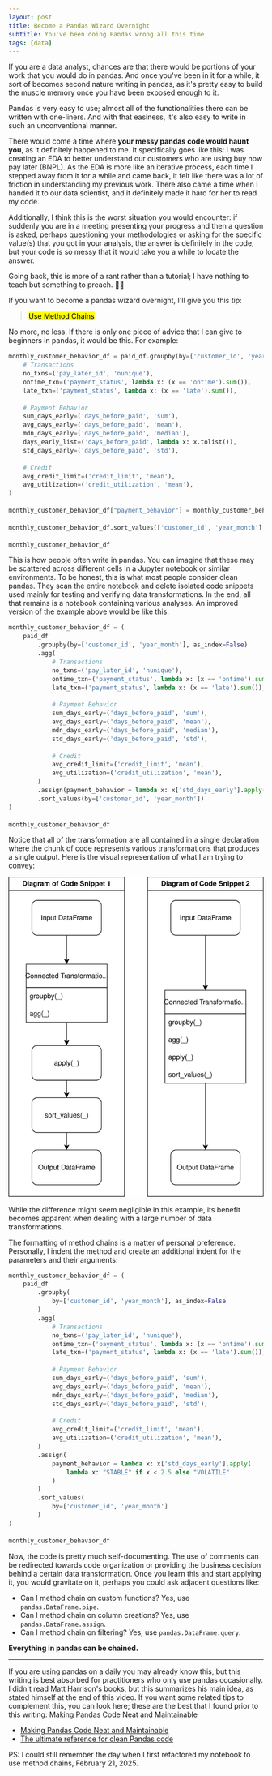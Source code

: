 ```yaml
---
layout: post
title: Become a Pandas Wizard Overnight
subtitle: You've been doing Pandas wrong all this time.
tags: [data]
---
```


If you are a data analyst, chances are that there would be portions of your work that you would do in pandas. And once you've been in it for a while, it sort of becomes second nature writing in pandas, as it's pretty easy to build the muscle memory once you have been exposed enough to it.

Pandas is very easy to use; almost all of the functionalities there can be written with one-liners. And with that easiness, it's also easy to write in such an unconventional manner.

There would come a time where **your messy pandas code would haunt you**, as it definitely happened to me. It specifically goes like this: I was creating an EDA to better understand our customers who are using buy now pay later (BNPL). As the EDA is more like an iterative process, each time I stepped away from it for a while and came back, it felt like there was a lot of friction in understanding my previous work. There also came a time when I handed it to our data scientist, and it definitely made it hard for her to read my code.

Additionally, I think this is the worst situation you would encounter: if suddenly you are in a meeting presenting your progress and then a question is asked, perhaps questioning your methodologies or asking for the specific value(s) that you got in your analysis, the answer is definitely in the code, but your code is so messy that it would take you a while to locate the answer.

Going back, this is more of a rant rather than a tutorial; I have nothing to teach but something to preach. 🫳🎤 

If you want to become a pandas wizard overnight, I'll give you this tip:

> <mark>Use Method Chains</mark>

No more, no less. If there is only one piece of advice that I can give to beginners in pandas, it would be this. For example:

```python
monthly_customer_behavior_df = paid_df.groupby(by=['customer_id', 'year_month'], as_index=False).agg(
    # Transactions
    no_txns=('pay_later_id', 'nunique'),
    ontime_txn=('payment_status', lambda x: (x == 'ontime').sum()),
    late_txn=('payment_status', lambda x: (x == 'late').sum()),

    # Payment Behavior
    sum_days_early=('days_before_paid', 'sum'),
    avg_days_early=('days_before_paid', 'mean'),
    mdn_days_early=('days_before_paid', 'median'),
    days_early_list=('days_before_paid', lambda x: x.tolist()),
    std_days_early=('days_before_paid', 'std'),

    # Credit
    avg_credit_limit=('credit_limit', 'mean'),
    avg_utilization=('credit_utilization', 'mean'),
)

monthly_customer_behavior_df["payment_behavior"] = monthly_customer_behavior_df["std_days_early"].apply(lambda x: "STABLE" if x < 2.5 else "VOLATILE")

monthly_customer_behavior_df.sort_values(['customer_id', 'year_month'], inplace=True)

monthly_customer_behavior_df
```

This is how people often write in pandas. You can imagine that these may be scattered across different cells in a Jupyter notebook or similar environments. To be honest, this is what most people consider clean pandas. They scan the entire notebook and delete isolated code snippets used mainly for testing and verifying data transformations. In the end, all that remains is a notebook containing various analyses. An improved version of the example above would be like this:

```python
monthly_customer_behavior_df = (
    paid_df
        .groupby(by=['customer_id', 'year_month'], as_index=False)
        .agg(
            # Transactions
            no_txns=('pay_later_id', 'nunique'),
            ontime_txn=('payment_status', lambda x: (x == 'ontime').sum()),
            late_txn=('payment_status', lambda x: (x == 'late').sum()),

            # Payment Behavior
            sum_days_early=('days_before_paid', 'sum'),
            avg_days_early=('days_before_paid', 'mean'),
            mdn_days_early=('days_before_paid', 'median'),
            std_days_early=('days_before_paid', 'std'),

            # Credit
            avg_credit_limit=('credit_limit', 'mean'),
            avg_utilization=('credit_utilization', 'mean'),
        )
        .assign(payment_behavior = lambda x: x['std_days_early'].apply(lambda x: "STABLE" if x < 2.5 else "VOLATILE"))
        .sort_values(by=['customer_id', 'year_month'])
)

monthly_customer_behavior_df
```

Notice that all of the transformation are all contained in a single declaration where the chunk of code represents various transformations that produces a single output. Here is the visual representation of what I am trying to convey:

<div align="center">
  <img src="/assets/images/from_posts/2025-07-06-become-a-pandas-wizard.svg" alt="">
</div>

While the difference might seem negligible in this example, its benefit becomes apparent when dealing with a large number of data transformations. 

The formatting of method chains is a matter of personal preference. Personally, I indent the method and create an additional indent for the parameters and their arguments:

```python
monthly_customer_behavior_df = (
    paid_df
        .groupby(
            by=['customer_id', 'year_month'], as_index=False
        )
        .agg(
            # Transactions
            no_txns=('pay_later_id', 'nunique'),
            ontime_txn=('payment_status', lambda x: (x == 'ontime').sum()),
            late_txn=('payment_status', lambda x: (x == 'late').sum()),

            # Payment Behavior
            sum_days_early=('days_before_paid', 'sum'),
            avg_days_early=('days_before_paid', 'mean'),
            mdn_days_early=('days_before_paid', 'median'),
            std_days_early=('days_before_paid', 'std'),

            # Credit
            avg_credit_limit=('credit_limit', 'mean'),
            avg_utilization=('credit_utilization', 'mean'),
        )
        .assign(
            payment_behavior = lambda x: x['std_days_early'].apply(
                lambda x: "STABLE" if x < 2.5 else "VOLATILE"
            )
        )
        .sort_values(
            by=['customer_id', 'year_month']
        )
)

monthly_customer_behavior_df
```

Now, the code is pretty much self-documenting. The use of comments can be redirected towards code organization or providing the business decision behind a certain data transformation. Once you learn this and start applying it, you would gravitate on it, perhaps you could ask adjacent questions like:

- Can I method chain on custom functions? Yes, use `pandas.DataFrame.pipe`.
- Can I method chain on column creations? Yes, use `pandas.DataFrame.assign`.
- Can I method chain on filtering? Yes, use `pandas.DataFrame.query`.

**Everything in pandas can be chained.**

<div class="conclusion-divider">
    <hr>
</div>

If you are using pandas on a daily you may already know this, but this writing is best absorbed for practitioners who only use pandas occasionally. I didn't read Matt Harrison's books, but this summarizes his main idea, as stated himself at the end of this video. If you want some related tips to complement this, you can look here; these are the best that I found prior to this writing:
Making Pandas Code Neat and Maintainable

- [Making Pandas Code Neat and Maintainable](https://medium.com/henkel-data-and-analytics/making-pandas-code-neat-and-maintainable-e5920f7d2d36)
- [The ultimate reference for clean Pandas code](https://towardsdatascience.com/the-ultimate-reference-for-clean-pandas-code-413df676e63c)

PS: I could still remember the day when I first refactored my notebook to use method chains, February 21, 2025.